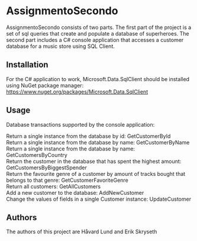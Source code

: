 # AssignmentoSecondo
AssignmentoSecondo consists of two parts. The first part of the project is a set of sql queries that create and populate a database of superheroes. The second part includes a C# console application that accesses a customer database for a music store using SQL Client. 

## Installation
For the C# application to work, Microsoft.Data.SqlClient should be installed using NuGet package manager:
https://www.nuget.org/packages/Microsoft.Data.SqlClient

## Usage
Database transactions supported by the console application: <br />

Return a single instance from the database by id: GetCustomerById <br />
Return a single instance from the database by name: GetCustomerByName <br />
Return a single instance from the database by name: GetCustomersByCountry <br />
Return the customer in the database that has spent the highest amount: GetCustomersByBiggestSpender <br />
Return the favourite genre of a customer by amount of tracks bought that belongs to that genre:  GetCustomerFavoriteGenre <br />
Return all customers: GetAllCustomers <br />
Add a new customer to the database: AddNewCustomer <br />
Change the values of fields in a single Customer instance: UpdateCustomer <br />

## Authors
The authors of this project are Håvard Lund and Erik Skryseth
